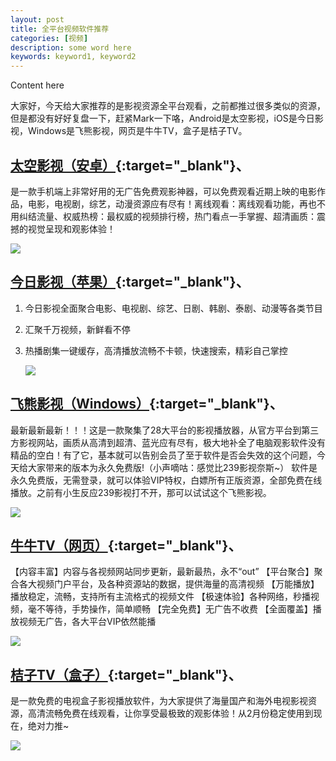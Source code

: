 ```yaml
---
layout: post
title: 全平台视频软件推荐
categories: [视频]
description: some word here
keywords: keyword1, keyword2
---
```


Content here

大家好，今天给大家推荐的是影视资源全平台观看，之前都推过很多类似的资源，但是都没有好好复盘一下，赶紧Mark一下咯，Android是太空影视，iOS是今日影视，Windows是飞熊影视，网页是牛牛TV，盒子是桔子TV。

## [太空影视（安卓）](https://warden22.lanzous.com/ieZFtdzjd7c){:target="_blank"}、

是一款手机端上非常好用的无广告免费观影神器，可以免费观看近期上映的电影作品，电影，电视剧，综艺，动漫资源应有尽有！离线观看：离线观看功能，再也不用纠结流量、权威热榜：最权威的视频排行榜，热门看点一手掌握、超清画质：震撼的视觉呈现和观影体验！

![](https://kyun.ltyuanfang.cn/tc/2020/06/24/d20af0fb5ff11.jpg)

## [今日影视（苹果）](https://apps.apple.com/cn/app/%E4%BB%8A%E6%97%A5%E5%BD%B1%E8%A7%86-%E7%9C%8B%E5%A5%BD%E5%89%A7-%E4%B8%8A%E4%BB%8A%E6%97%A5%E5%BD%B1%E8%A7%86/id1322243737#see-all/reviews){:target="_blank"}、

1. 今日影视全面聚合电影、电视剧、综艺、日剧、韩剧、泰剧、动漫等各类节目

2. 汇聚千万视频，新鲜看不停

3. 热播剧集一键缓存，高清播放流畅不卡顿，快速搜索，精彩自己掌控

   ![](https://kyun.ltyuanfang.cn/tc/2020/06/24/59f6c92c74545.jpg)

## [飞熊影视（Windows）](https://warden22.lanzous.com/iWO5bdzjdqb){:target="_blank"}、

最新最新最新！！！这是一款聚集了28大平台的影视播放器，从官方平台到第三方影视网站，画质从高清到超清、蓝光应有尽有，极大地补全了电脑观影软件没有精品的空白！有了它，基本就可以告别会员了至于软件是否会失效的这个问题，今天给大家带来的版本为永久免费版!（小声嘀咕：感觉比239影视奈斯~）
软件是永久免费版，无需登录，就可以体验VIP特权，白嫖所有正版资源，全部免费在线播放。之前有小生反应239影视打不开，那可以试试这个飞熊影视。

![](https://kyun.ltyuanfang.cn/tc/2020/06/24/ef7a8b2c525c6.jpg)

## [牛牛TV（网页）](http://www.ziliao6.com/tv/){:target="_blank"}、

【内容丰富】内容与各视频网站同步更新，最新最热，永不“out”
【平台聚合】聚合各大视频门户平台，及各种资源站的数据，提供海量的高清视频
【万能播放】播放稳定，流畅，支持所有主流格式的视频文件
【极速体验】各种网络，秒播视频，毫不等待，手势操作，简单顺畅
【完全免费】无广告不收费
【全面覆盖】播放视频无广告，各大平台VIP依然能播

![](https://kyun.ltyuanfang.cn/tc/2020/06/24/9955c1545e093.jpg)

## [桔子TV（盒子）](https://warden22.lanzous.com/i6gztdzjdrc){:target="_blank"}、

是一款免费的电视盒子影视播放软件，为大家提供了海量国产和海外电视影视资源，高清流畅免费在线观看，让你享受最极致的观影体验！从2月份稳定使用到现在，绝对力推~

![](https://kyun.ltyuanfang.cn/tc/2020/06/24/bc6ede5ffadb5.jpg)
